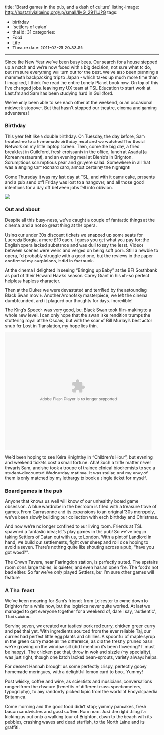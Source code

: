 title: 'Board games in the pub, and a dash of culture'
listing-image: http://host.trivialbeing.org/up/small/IMG_2911.JPG
tags:
  - birthday
  - 'settlers of catan'
  - thai
id: 31
categories:
  - Food
  - Life
  - Theatre
date: 2011-02-25 20:33:56
---

Since the New Year we’ve been busy bees. Our search for a house stepped up a notch and we’re now faced with a big decision, not sure what to do, but I’m sure everything will turn out for the best. We’ve also been planning a mammoth backpacking trip to Japan - which takes up much more time than I imagined, I think I’ve read the entire Lonely Planet book now. On top of this I’ve changed jobs, leaving my UX team at TSL Education to start work at Last.fm and Sam has been studying hard in Guildford.

We’ve only been able to see each other at the weekend, or an occasional midweek stopover. But that hasn't stopped our theatre, cinema and gaming adventures!

<!--more-->

### Birthday

This year felt like a double birthday. On Tuesday, the day before, Sam treated me to a homemade birthday meal and we watched The Social Network on my little laptop screen. Then, come the big day, a fried breakfast in Guildford, fresh croissants in the office, lunch at  Asadal (a Korean restaurant), and an evening meal at Blenio’s in Brighton. Scrumptious scrumptious pear and gruyere salad. Somewhere in all that was a singing Cliff Richard card, almost certainly the highlight!

Come Thursday it was my last day at TSL, and with it came cake, presents and a pub send off! Friday was lost to a hangover, and all those good intentions for a day off between jobs fell into oblivion.

[![](http://host.trivialbeing.org/up/small/IMG_2911.JPG)](http://host.trivialbeing.org/up/IMG_2911.JPG)

### Out and about

Despite all this busy-ness, we’ve caught a couple of fantastic things at the cinema, and a not so great thing at the opera.

Using our under 30s discount tickets we snapped up some seats for Lucrezia Borgia, a mere £10 each. I guess you get what you pay for; the English opera lacked substance and was dull to say the least. Videos between scenes were weird and verged on being soft porn. Still a newbie to opera, I’d probably struggle with a good one, but the reviews in the paper confirmed my suspicions, it did in fact suck.

At the cinema I delighted in seeing “Bringing up Baby” at the BFI Southbank as part of their Howard Hawks season. Carey Grant in his oh-so perfect helpless hapless character.

Then at the Dukes we were devastated and terrified by the astounding Black Swan movie. Another Aronofsky masterpiece, we left the cinema dumbfounded, and it plagued our thoughts for days. Incredible!

The King’s Speech was very good, but Black Swan took film-making to a whole new level. I can only hope that the swan lake rendition trumps the stuttering royal at the Oscars, but with the scar of Bill Murray’s best actor snub for Lost in Translation, my hope lies thin.

<object width="480" height="385"><param name="movie" value="http://www.youtube.com/p/BE0DBEE001836C56?hl=en_GB&fs=1"></param><param name="allowFullScreen" value="true"></param><param name="allowscriptaccess" value="always"></param><embed src="http://www.youtube.com/p/BE0DBEE001836C56?hl=en_GB&fs=1" type="application/x-shockwave-flash" width="480" height="385" allowscriptaccess="always" allowfullscreen="true"></embed></object>

We’d been hoping to see Keira Knightley in “Children’s Hour”, but evening and weekend tickets cost a small fortune. Aha! Such a trifle matter never thwarts Sam, and she took a troupe of trainee clinical biochemists to see a student-discounted Wednesday matinee. It was stellar, and my envy of them is only matched by my lethargy to book a single ticket for myself.

### Board games in the pub

Anyone that knows us well will know of our unhealthy board game obsession. A blue wardrobe in the bedroom is filled with a treasure trove of games. From Carcasonne and its expansions to an original ‘30s monopoly, we’ve been slowly building our collection with each birthday and Christmas.

And now we’re no longer confined to our living room. Friends at TSL spawned a fantastic idea; let’s play games in the pub! So we’ve begun taking Settlers of Catan out with us, to London. With a pint of Landlord in hand, we build our settlements, fight over sheep and roll  dice hoping to avoid a seven. There’s nothing quite like shouting across a pub, “have you got wood?”.

The Crown Tavern, near Farringdon station, is perfectly suited. The upstairs room dons large tables, is quieter, and even has an open fire. The food’s not bad either. So far we’ve only played Settlers, but I’m sure other games will feature.

### A Thai feast

We’ve been meaning for Sam’s friends from Leicester to come down to Brighton for a while now, but the logistics never quite worked. At last we managed to get everyone together for a weekend of, dare I say, ‘authentic’, Thai cuisine.

Serving seven, we created our tastiest pork red curry, chicken green curry and pad thai yet. With ingredients sourced from the ever reliable Taj, our curries had perfect little egg plants and chillies. A spoonful of maple syrup in the green curry made all the difference, as did the freshly pruned basil we’re growing on the window sill (did I mention it’s been flowering? It must be happy). The chicken pad thai, throw in wok and sizzle (my speciality),  was just right, though one batch lacked bean-sprouts, variety always helps.

For dessert Hannah brought us some perfectly crispy, perfectly gooey homemade meringues, with a delightful lemon curd to boot. Yummy!

Post whisky, coffee and wine, as scientists and musicians, conversations ranged from the obscure (benefits of different mass spectrometers, typography), to any randomly picked topic from the world of Encyclopaedia Britannica.

Come morning and the good food didn’t stop; yummy pancakes, fresh bacon sandwiches and good coffee. Nom nom. Just the right thing for kicking us out onto a walking tour of Brighton, down to the beach with its pebbles, crashing waves and dead starfish, to the North Laine and its graffiti.
